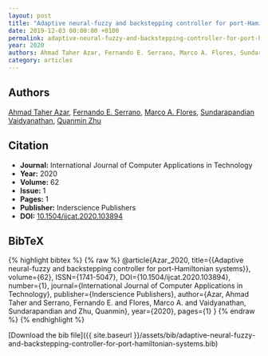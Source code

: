 ```yaml
---
layout: post
title: "Adaptive neural-fuzzy and backstepping controller for port-Hamiltonian systems"
date: 2019-12-03 00:00:00 +0100
permalink: adaptive-neural-fuzzy-and-backstepping-controller-for-port-hamiltonian-systems
year: 2020
authors: Ahmad Taher Azar, Fernando E. Serrano, Marco A. Flores, Sundarapandian Vaidyanathan, Quanmin Zhu
category: articles
---
```

 
## Authors
[Ahmad Taher Azar](authors/ahmad-taher-azar), [Fernando E. Serrano](authors/fernando-e-serrano), [Marco A. Flores](authors/marco-a-flores), [Sundarapandian Vaidyanathan](authors/sundarapandian-vaidyanathan), [Quanmin Zhu](authors/quanmin-zhu)
 
## Citation
- **Journal:** International Journal of Computer Applications in Technology
- **Year:** 2020
- **Volume:** 62
- **Issue:** 1
- **Pages:** 1
- **Publisher:** Inderscience Publishers
- **DOI:** [10.1504/ijcat.2020.103894](https://doi.org/10.1504/ijcat.2020.103894)
 
## BibTeX
{% highlight bibtex %}
{% raw %}
@article{Azar_2020,
  title={{Adaptive neural-fuzzy and backstepping controller for port-Hamiltonian systems}},
  volume={62},
  ISSN={1741-5047},
  DOI={10.1504/ijcat.2020.103894},
  number={1},
  journal={International Journal of Computer Applications in Technology},
  publisher={Inderscience Publishers},
  author={Azar, Ahmad Taher and Serrano, Fernando E. and Flores, Marco A. and Vaidyanathan, Sundarapandian and Zhu, Quanmin},
  year={2020},
  pages={1}
}
{% endraw %}
{% endhighlight %}
 
[Download the bib file]({{ site.baseurl }}/assets/bib/adaptive-neural-fuzzy-and-backstepping-controller-for-port-hamiltonian-systems.bib)
 
